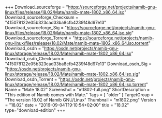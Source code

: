 +++
Download_sourceforge = "https://sourceforge.net/projects/namib-gnu-linux/files/release/18.02/Mate/namib-mate-1802_x86_64.iso"
Download_sourceforge_Checksum = "415078122e05b323cad33ba8cfb4239f48d97e13"
Download_sourceforge_Sig = "https://sourceforge.net/projects/namib-gnu-linux/files/release/18.02/Mate/namib-mate-1802_x86_64.iso.sig"
Download_sourceforge_Torrent = "https://sourceforge.net/projects/namib-gnu-linux/files/release/18.02/Mate/namib-mate-1802_x86_64.iso.torrent"
Download_osdn = "https://osdn.net/projects/namib-gnu-linux/storage/release/18.02/Mate/namib-mate-1802_x86_64.iso"
Download_osdn_Checksum = "415078122e05b323cad33ba8cfb4239f48d97e13"
Download_osdn_Sig = "https://osdn.net/projects/namib-gnu-linux/storage/release/18.02/Mate/namib-mate-1802_x86_64.iso.sig"
Download_osdn_Torrent = "https://osdn.net/projects/namib-gnu-linux/storage/release/18.02/Mate/namib-mate-1802_x86_64.iso.torrent"
Name = "Mate 18.02"
Screenshot = "m1802-full.png"
ShortDescription = "This edition of Namib comes with Mate."
Tags = [ "older" ]
TargetGroup = "The version 18.02 of Namib GNU/Linux"
Thumbnail = "m1802.png"
Version = "18.02"
date = "2016-09-04T19:10:54+02:00"
title = "18.02"
type="download-edition"
+++
